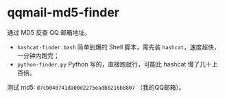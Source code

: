 # qqmail-md5-finder

通过 MD5 反查 QQ 邮箱地址。

- `hashcat-finder.bash` 简单到爆的 Shell 脚本，需先装 `hashcat`，速度超快，一分钟内跑完；
- `python-finder.py` Python 写的，直接跑就行，可能比 hashcat 慢了几十上百倍。

测试 md5: `d7cb040741da00d2275eadbb216b8807` （我的QQ邮箱）。